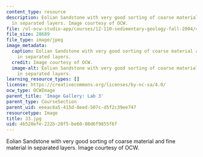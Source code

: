 ```yaml
---
content_type: resource
description: Eolian Sandstone with very good sorting of coarse material and fine material
  in separated layers. Image courtesy of OCW.
file: /ol-ocw-studio-app/courses/12-110-sedimentary-geology-fall-2004/4b528efe222b20f5be6008d6f9855f6f_33.jpg
file_size: 28689
file_type: image/jpeg
image_metadata:
  caption: Eolian Sandstone with very good sorting of coarse material and fine material
    in separated layers.
  credit: Image courtesy of OCW.
  image-alt: Eolian Sandstone with very good sorting of coarse material and fine material
    in separated layers.
learning_resource_types: []
license: https://creativecommons.org/licenses/by-nc-sa/4.0/
ocw_type: OCWImage
parent_title: 'Image Gallery: Lab 3'
parent_type: CourseSection
parent_uid: eeeac8a5-415d-8eed-507c-d5f2c39ee747
resourcetype: Image
title: 33.jpg
uid: 4b528efe-222b-20f5-be60-08d6f9855f6f
---
```

Eolian Sandstone with very good sorting of coarse material and fine material in separated layers. Image courtesy of OCW.